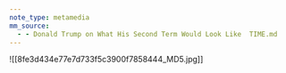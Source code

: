 ```yaml
---
note_type: metamedia
mm_source:
  - - Donald Trump on What His Second Term Would Look Like  TIME.md
---
```


![[8fe3d434e77e7d733f5c3900f7858444_MD5.jpg]]


